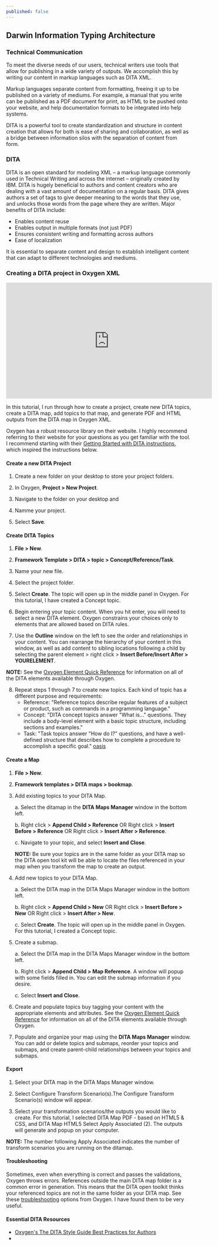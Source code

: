 ```yaml
---
published: false
---
```

## Darwin Information Typing Architecture

### Technical Communication
To meet the diverse needs of our users, technical writers use tools that allow for publishing in a wide variety of outputs.  We accomplish this by writing our content in markup languages such as DITA XML.  

Markup languages separate content from formatting, freeing it up to be published on a variety of mediums. For example, a manual that you write can be published as a PDF document for print, as HTML to be pushed onto your website, and help documentation formats to be integrated into help systems. 

DITA is a powerful tool to create standardization and structure in content creation that allows for both is ease of sharing and collaboration, as well as a bridge between information silos with the separation of content from form.  

### DITA 
DITA is an open standard for modeling XML – a markup language commonly used in Technical Writing and across the internet – originally created by IBM. DITA is hugely beneficial to authors and content creators who are dealing with a vast amount of documentation on a regular basis. DITA gives authors a set of tags to give deeper meaning to the words that they use, and unlocks those words from the page where they are written. Major benefits of DITA include:
- Enables content reuse
- Enables output in multiple formats (not just PDF)
- Ensures consistent writing and formatting across authors
- Ease of localization  

It is essential to separate content and design to establish intelligent content that can adapt to different technologies and mediums.

### Creating a DITA project in Oxygen XML
<iframe width="560" height="315" src="https://www.youtube.com/embed/eqwdv_p4CfA" frameborder="0" allow="accelerometer; autoplay; encrypted-media; gyroscope; picture-in-picture" allowfullscreen></iframe>

In this tutorial, I run through how to create a project, create new DITA topics, create a DITA map, add topics to that map, and generate PDF and HTML outputs from the DITA map in Oxygen XML.  

Oxygen has a robust resource library on their website. I highly recommend referring to their website for your questions as you get familiar with the tool. I recommend starting with their [Getting Started with DITA instructions](https://www.oxygenxml.com/doc/versions/21.1/ug-editor/topics/eppo-first-dita-topic.html), which inspired the instructions below. 

#### Create a new DITA Project
1. Create a new folder on your desktop to store your project folders.

2. In Oxygen, **Project > New Project**.

3. Navigate to the folder on your desktop and 

4. Namme your project.

5. Select **Save**.

#### Create DITA Topics
1. **File > New**.

2. **Framework Template > DITA > topic > Concept/Reference/Task**.

3. Name your new file.

4. Select the project folder.

5. Select **Create**. The topic will open up in the middle panel in Oxygen. For this tutorial, I have created a Concept topic. 

6. Begin entering your topic content. When you hit enter, you will need to select a new DITA element. Oxygen constrains your choices only to elements that are allowed based on DITA rules. 

7. Use the **Outline** window on the left to see the order and relationships in your content. You can rearrange the hierarchy of your content in this window, as well as add content to sibling locations following a child by selecting the parent element > right click > **Insert Before/Insert After > YOURELEMENT**. 

**NOTE:** See the [Oxygen Element Quick Reference](https://www.oxygenxml.com/dita/1.3/specs/langRef/quick-reference/all-elements-a-to-z.html) for information on all of the DITA elements available through Oxygen. 

8. Repeat steps 1 through 7 to create new topics. Each kind of topic has a different purpose and requirements: 
	- Reference: "Reference topics describe regular features of a subject or product, such as commands in a programming language."
	- Concept: "DITA concept topics answer "What is..." questions. They include a body-level element with a basic topic structure, including sections and examples."
	- Task: "Task topics answer "How do I?" questions, and have a well-defined structure that describes how to complete a procedure to accomplish a specific goal." [oasis](https://docs.oasis-open.org/dita/v1.0/archspec/topicover.html)

#### Create a Map
1. **File > New**.

2. **Framework templates > DITA maps > bookmap**.

3. Add existing topics to your DITA Map.  
	
    a. Select the ditamap in the **DITA Maps Manager** window in the bottom left.  
    
    b. Right click > **Append Child > Reference** OR Right click > **Insert Before > Reference** OR Right click > **Insert After > Reference**.  
    
    c. Navigate to your topic, and select **Insert and Close**.
    
    **NOTE:** Be sure your topics are in the same folder as your DITA map so the DITA open tool kit
    will be able to locate the files referenced in your map when you transform the map to create an
    output. 

4. Add new topics to your DITA Map.
	
    a. Select the DITA map in the DITA Maps Manager window in the bottom left.
    
    b. Right click > **Append Child > New** OR Right click > **Insert Before > New** OR Right click > **Insert After > New**.
    
    c. Select **Create**. The topic will open up in the middle panel in Oxygen. For this tutorial, I  created a Concept topic.

5. Create a submap.
	
    a. Select the DITA map in the DITA Maps Manager window in the bottom left.
    
    b. Right click > **Append Child > Map Reference**. A window will popup with some fields filled in. You can edit the submap information if you desire. 
    
    c. Select **Insert and Close**.

6. Create and populate topics buy tagging your content with the appropriate elements and attributes. See the [Oxygen Element Quick Reference](https://www.oxygenxml.com/dita/1.3/specs/langRef/quick-reference/all-elements-a-to-z.html) for information on all of the DITA elements available through Oxygen. 

7. Populate and organize your map using the **DITA Maps Manager** window. You can add or delete topics and submaps, reorder your topics and submaps, and create parent-child relationships between your topics and submaps.



#### Export
1. Select your DITA map in the DITA Maps Manager window. 

2. Select Configure Transform Scenario(s).The Configure Transform Scenario(s) window will appear.

3. Select your transformation scenarios/the outputs you would like to create. For this tutorial, I selected DITA Map PDF - based on HTML5 & CSS, and DITA Map HTML5
Select Apply Associated (2). The outputs will generate and popup on your computer.   

**NOTE:** The number following Apply Associated indicates the number of transform scenarios you are running on the ditamap.

#### Troubleshooting  
Sometimes, even when everything is correct and passes the validations, Oxygen throws errors. References outside the main DITA map folder is a common error in generation. This means that the DITA open toolkit thinks your referenced topics are not in the same folder as your DITA map. See these [troubleshooting](https://www.oxygenxml.com/doc/versions/21.0/ug-editor/topics/dita-ot-external-refs.html) options from Oxygen. I have found them to be very useful. 

#### Essential DITA Resources
- [Oxygen's  The DITA Style Guide Best Practices for Authors](https://www.oxygenxml.com/dita/styleguide/webhelp-feedback/#Artefact/Authoring_Concepts/c_Introduction_to_DITA.html)
- 
